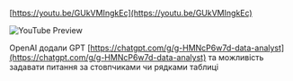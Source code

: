<!--
date: 2024-05-24T03:06:00
-->


[https://youtu.be/GUkVMIngkEc](https://youtu.be/GUkVMIngkEc)

![YouTube Preview](https://img.youtube.com/vi/GUkVMIngkEc/mqdefault.jpg)



OpenAI додали GPT  [https://chatgpt.com/g/g-HMNcP6w7d-data-analyst](https://chatgpt.com/g/g-HMNcP6w7d-data-analyst) та можливість задавати питання за стовпчиками чи рядками таблиці